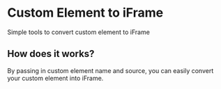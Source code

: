 # Custom Element to iFrame

Simple tools to convert custom element to iFrame

## How does it works?

By passing in custom element name and source, you can easily convert your custom element into iFrame.
